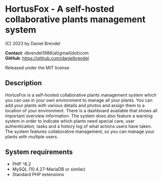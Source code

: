 # HortusFox - A self-hosted collaborative plants management system

(C) 2023 by Daniel Brendel

**Contact**: dbrendel1988(at)gmail(dot)com\
**GitHub**: https://github.com/danielbrendel

Released under the MIT license

## Description
HortusFox is a self-hosted collaborative plants management system which you can use in your own environment to manage all your plants.
You can add your plants with various details and photos and assign them to a location of your environment. There is a dashboard
available that shows all important overview information. The system does also feature a warning system in order to indicate
which plants need special care, user authentication, tasks and a history log of what actions users have taken. The system features
collaborative management, so you can manage your plants with multiple users.

## System requirements
- PHP ^8.2
- MySQL (10.4.27-MariaDB or similar)
- Standard PHP extensions